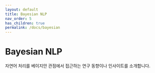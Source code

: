```yaml
---
layout: default
title: Bayesian NLP
nav_order: 5
has_children: true
permalink: /docs/bayesian
---
```


# Bayesian NLP

자연어 처리를 베이지안 관점에서 접근하는 연구 동향이나 인사이트를 소개합니다.
